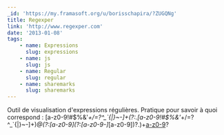 ```yaml
---
_id: 'https://my.framasoft.org/u/borisschapira/?ZUGQNg'
title: Regexper
link: 'http://www.regexper.com'
date: '2013-01-08'
tags:
    - name: Expressions
      slug: expressions
    - name: js
      slug: js
    - name: Regular
      slug: regular
    - name: sharemarks
      slug: sharemarks
---
```


<div class="markdown"><p>Outil de visualisation d'expressions régulières. Pratique pour savoir à quoi correspond : [a-z0-9!#$%&amp;'<em>+/=?^_`{|}~-]+(?:.[a-z0-9!#$%&amp;'</em>+/=?^_`{|}~-]+)<em>@(?:[a-z0-9](?:[a-z0-9-]</em>[a-z0-9])?.)+<a href="?:[a-z0-9-]*[a-z0-9]">a-z0-9</a>?
</p></div>
